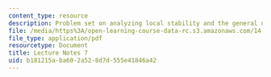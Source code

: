 ```yaml
---
content_type: resource
description: Problem set on analyzing local stability and the general nonlinear case.
file: /media/https%3A/open-learning-course-data-rc.s3.amazonaws.com/14-451-dynamic-optimization-methods-with-applications-fall-2009/b181215aba602a528d7d555e41846a42_MIT14_451F09_lec07.pdf
file_type: application/pdf
resourcetype: Document
title: Lecture Notes 7
uid: b181215a-ba60-2a52-8d7d-555e41846a42
---
```

